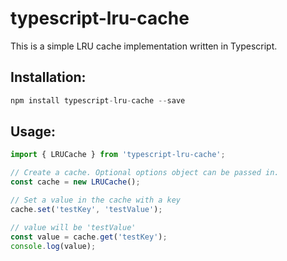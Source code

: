 # typescript-lru-cache

This is a simple LRU cache implementation written in Typescript.

## Installation:

```typescript
npm install typescript-lru-cache --save
```

## Usage:

```typescript
import { LRUCache } from 'typescript-lru-cache';

// Create a cache. Optional options object can be passed in.
const cache = new LRUCache();

// Set a value in the cache with a key
cache.set('testKey', 'testValue');

// value will be 'testValue'
const value = cache.get('testKey');
console.log(value);
```
